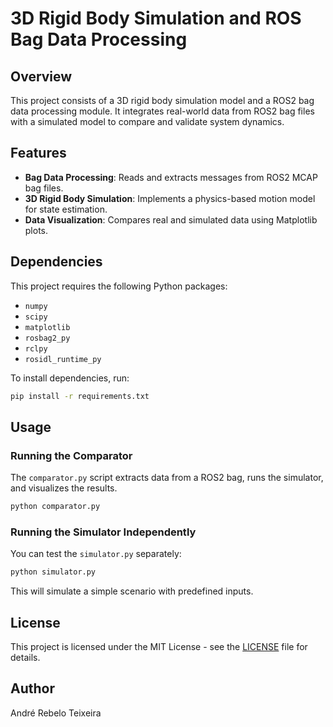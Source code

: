 # 3D Rigid Body Simulation and ROS Bag Data Processing

## Overview
This project consists of a 3D rigid body simulation model and a ROS2 bag data processing module. It integrates real-world data from ROS2 bag files with a simulated model to compare and validate system dynamics.

## Features
- **Bag Data Processing**: Reads and extracts messages from ROS2 MCAP bag files.
- **3D Rigid Body Simulation**: Implements a physics-based motion model for state estimation.
- **Data Visualization**: Compares real and simulated data using Matplotlib plots.

## Dependencies
This project requires the following Python packages:
- `numpy`
- `scipy`
- `matplotlib`
- `rosbag2_py`
- `rclpy`
- `rosidl_runtime_py`

To install dependencies, run:
```sh
pip install -r requirements.txt
```

## Usage
### Running the Comparator
The `comparator.py` script extracts data from a ROS2 bag, runs the simulator, and visualizes the results.
```sh
python comparator.py
```

### Running the Simulator Independently
You can test the `simulator.py` separately:
```sh
python simulator.py
```
This will simulate a simple scenario with predefined inputs.

## License
This project is licensed under the MIT License - see the [LICENSE](../LICENSE) file for details.

## Author
André Rebelo Teixeira

